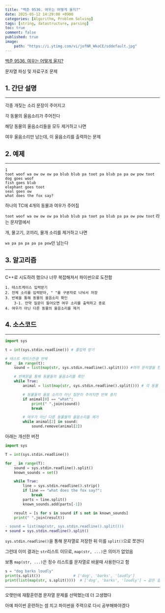 ```yaml
---
title: "백준 9536. 여우는 어떻게 울지?"
date: 2025-05-12 14:29:00 +0900
categories: [Algorithm, Problem Solving]  
tags: [string, datastructure, parsing]    
toc: true
comment: false
published: true
image:
    path: "https://i.ytimg.com/vi/jofNR_WkoCE/sddefault.jpg"
---
```


[백준 9536. 여우는 어떻게 울지?](https://www.acmicpc.net/problem/9536)

문자열 파싱 및 자료구조 문제

## 1. 간단 설명
---

각종 개짖는 소리 문장이 주어지고

각 동물의 울음소리가 주어진다

해당 동물의 울음소리들을 모두 제거하고 나면

여우 울음소리만 남는데, 이 울음소리를 출력하는 문제

## 2. 예제
---

```
1
toot woof wa ow ow ow pa blub blub pa toot pa blub pa pa ow pow toot
dog goes woof
fish goes blub
elephant goes toot
seal goes ow
what does the fox say?
```

하나의 TC에 4개의 동물과 여우가 주어짐

`toot woof wa ow ow ow pa blub blub pa toot pa blub pa pa ow pow toot` 라는 문자열에서 

개, 물고기, 코끼리, 물개 소리를 제거하고 나면

`wa pa pa pa pa pa pow`만 남는다


## 3. 알고리즘
---

C++로 시도하려 했으나 너무 복잡해져서 파이썬으로 도전함

```
1. 테스트케이스 입력받기
2. 전체 소리를 입력받아, " "를 구분자로 나눠서 저장
3. 반복을 통해 동물의 울음소리 확인
	3-1. 만약 질문이 들어오면 여우 소리를 출력하고 종료
4. 여우가 아닌 다른 동물의 울음소리를 제거
```


## 4. 소스코드
---

```python
import sys

t = int(sys.stdin.readline()) # 줄입력 받기

# 테스트 케이스만큼 반복
for _ in range(t):
    sound = list(map(str, sys.stdin.readline().split())) #여러 문자열을 한줄에 입력받아 리스트에 저장함

    # 반복문을 통해 동물들의 울음소리를 확인
    while True:
        animal = list(map(str, sys.stdin.readline().split())) # 각 동물 소리를 저장

        # 동물들의 울음 소리가 아닌 질문이 주어지면 반복 중지
        if animal[0] == "what":
            print(" ".join(sound))
            break

        # 여우가 아닌 다른 동물들의 울음소리를 제거
        while animal[2] in sound:
            sound.remove(animal[2])
```

아래는 개선한 버전
```python
import sys

T = int(sys.stdin.readline())

for _ in range(T):
    sound = sys.stdin.readline().split()
    known_sounds = set()

    while True:
        line = sys.stdin.readline().strip()
        if line == "what does the fox say?":
            break
        parts = line.split()
        known_sounds.add(parts[-1])

    result = [s for s in sound if s not in known_sounds]
    print(" ".join(result))
```


```diff
- sound = list(map(str, sys.stdin.readline().split()))
+ sound = sys.stdin.readline().split()
```
`sys.stdin.readline()`을 통해 문자열로 저장한 뒤 이를 `split()`으로 쪼갠다

그런데 이미 결과는 `str`리스트 이므로, `map(str, ...)`은 의미가 없었음

보통 `map(str, ...)`은 정수 리스트를 문자열로 바꿀때 사용한다고 함

```python
s = "dog barks loudly"
print(s.split())               # ['dog', 'barks', 'loudly']
print(list(map(str, s.split())))  # ['dog', 'barks', 'loudly'] → 같은 결과
```

---

오랫만에 재활훈련겸 문자열 문제를 선택했는데 더 고생했다

아예 파이썬 훈련하는 셈 치고 파이썬을 주력으로 다시 공부해봐야겠다